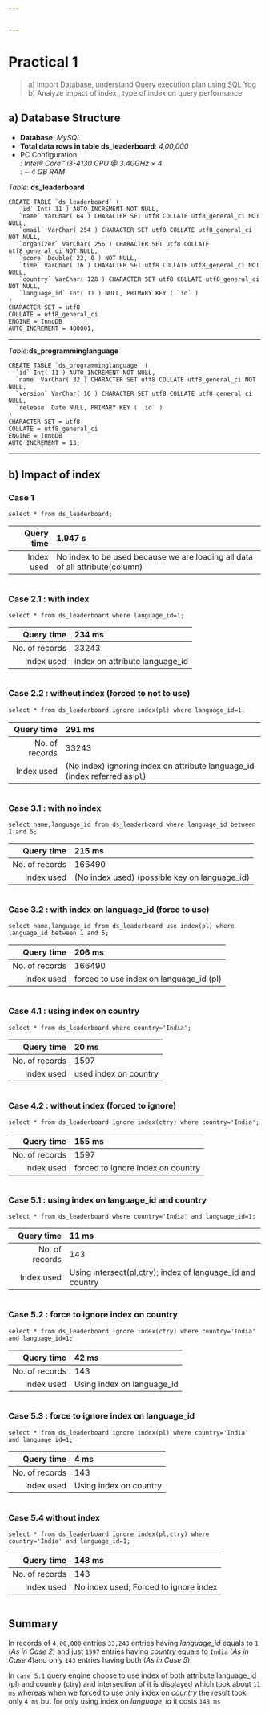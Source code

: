 ```yaml
---


---
```


<h1 id="practical-1">Practical 1</h1>
<blockquote>
<p>a) Import Database, understand Query execution plan using SQL Yog<br>
b) Analyze impact of index , type of index on query performance</p>
</blockquote>
<h2 id="a-database-structure">a) Database Structure</h2>
<ul>
<li><strong>Database</strong>: <em>MySQL</em></li>
<li><strong>Total data rows in table ds_leaderboard</strong>: <em>4,00,000</em></li>
<li>PC Configuration<br>
<em>: Intel® Core™ i3-4130 CPU @ 3.40GHz × 4<br>
: ~ 4 GB RAM</em></li>
</ul>
<p><em>Table</em>: <strong>ds_leaderboard</strong></p>
<pre class=" language-sql"><code class="prism  language-sql"><span class="token keyword">CREATE</span> <span class="token keyword">TABLE</span> <span class="token punctuation">`</span>ds_leaderboard<span class="token punctuation">`</span> <span class="token punctuation">(</span>     
   <span class="token punctuation">`</span>id<span class="token punctuation">`</span> <span class="token keyword">Int</span><span class="token punctuation">(</span> <span class="token number">11</span> <span class="token punctuation">)</span> <span class="token keyword">AUTO_INCREMENT</span> <span class="token operator">NOT</span> <span class="token boolean">NULL</span><span class="token punctuation">,</span>    
   <span class="token punctuation">`</span>name<span class="token punctuation">`</span> <span class="token keyword">VarChar</span><span class="token punctuation">(</span> <span class="token number">64</span> <span class="token punctuation">)</span> <span class="token keyword">CHARACTER SET</span> utf8 <span class="token keyword">COLLATE</span> utf8_general_ci <span class="token operator">NOT</span> <span class="token boolean">NULL</span><span class="token punctuation">,</span>   
   <span class="token punctuation">`</span>email<span class="token punctuation">`</span> <span class="token keyword">VarChar</span><span class="token punctuation">(</span> <span class="token number">254</span> <span class="token punctuation">)</span> <span class="token keyword">CHARACTER SET</span> utf8 <span class="token keyword">COLLATE</span> utf8_general_ci <span class="token operator">NOT</span> <span class="token boolean">NULL</span><span class="token punctuation">,</span>   
   <span class="token punctuation">`</span>organizer<span class="token punctuation">`</span> <span class="token keyword">VarChar</span><span class="token punctuation">(</span> <span class="token number">256</span> <span class="token punctuation">)</span> <span class="token keyword">CHARACTER SET</span> utf8 <span class="token keyword">COLLATE</span> utf8_general_ci <span class="token operator">NOT</span> <span class="token boolean">NULL</span><span class="token punctuation">,</span>   
   <span class="token punctuation">`</span>score<span class="token punctuation">`</span> <span class="token keyword">Double</span><span class="token punctuation">(</span> <span class="token number">22</span><span class="token punctuation">,</span> <span class="token number">0</span> <span class="token punctuation">)</span> <span class="token operator">NOT</span> <span class="token boolean">NULL</span><span class="token punctuation">,</span>   
   <span class="token punctuation">`</span>time<span class="token punctuation">`</span> <span class="token keyword">VarChar</span><span class="token punctuation">(</span> <span class="token number">16</span> <span class="token punctuation">)</span> <span class="token keyword">CHARACTER SET</span> utf8 <span class="token keyword">COLLATE</span> utf8_general_ci <span class="token operator">NOT</span> <span class="token boolean">NULL</span><span class="token punctuation">,</span>   
   <span class="token punctuation">`</span>country<span class="token punctuation">`</span> <span class="token keyword">VarChar</span><span class="token punctuation">(</span> <span class="token number">128</span> <span class="token punctuation">)</span> <span class="token keyword">CHARACTER SET</span> utf8 <span class="token keyword">COLLATE</span> utf8_general_ci <span class="token operator">NOT</span> <span class="token boolean">NULL</span><span class="token punctuation">,</span>   
   <span class="token punctuation">`</span>language_id<span class="token punctuation">`</span> <span class="token keyword">Int</span><span class="token punctuation">(</span> <span class="token number">11</span> <span class="token punctuation">)</span> <span class="token boolean">NULL</span><span class="token punctuation">,</span> <span class="token keyword">PRIMARY</span> <span class="token keyword">KEY</span> <span class="token punctuation">(</span> <span class="token punctuation">`</span>id<span class="token punctuation">`</span> <span class="token punctuation">)</span>   
<span class="token punctuation">)</span>  
<span class="token keyword">CHARACTER SET</span> <span class="token operator">=</span> utf8    
<span class="token keyword">COLLATE</span> <span class="token operator">=</span> utf8_general_ci    
<span class="token keyword">ENGINE</span> <span class="token operator">=</span> <span class="token keyword">InnoDB</span>    
<span class="token keyword">AUTO_INCREMENT</span> <span class="token operator">=</span> <span class="token number">400001</span><span class="token punctuation">;</span>  
</code></pre>
<hr>
<p><em>Table</em>:<strong>ds_programminglanguage</strong></p>
<pre class=" language-sql"><code class="prism  language-sql"><span class="token keyword">CREATE</span> <span class="token keyword">TABLE</span> <span class="token punctuation">`</span>ds_programminglanguage<span class="token punctuation">`</span> <span class="token punctuation">(</span>  
  <span class="token punctuation">`</span>id<span class="token punctuation">`</span> <span class="token keyword">Int</span><span class="token punctuation">(</span> <span class="token number">11</span> <span class="token punctuation">)</span> <span class="token keyword">AUTO_INCREMENT</span> <span class="token operator">NOT</span> <span class="token boolean">NULL</span><span class="token punctuation">,</span>    
  <span class="token punctuation">`</span>name<span class="token punctuation">`</span> <span class="token keyword">VarChar</span><span class="token punctuation">(</span> <span class="token number">32</span> <span class="token punctuation">)</span> <span class="token keyword">CHARACTER SET</span> utf8 <span class="token keyword">COLLATE</span> utf8_general_ci <span class="token operator">NOT</span> <span class="token boolean">NULL</span><span class="token punctuation">,</span>   
  <span class="token punctuation">`</span>version<span class="token punctuation">`</span> <span class="token keyword">VarChar</span><span class="token punctuation">(</span> <span class="token number">16</span> <span class="token punctuation">)</span> <span class="token keyword">CHARACTER SET</span> utf8 <span class="token keyword">COLLATE</span> utf8_general_ci <span class="token boolean">NULL</span><span class="token punctuation">,</span>   
  <span class="token punctuation">`</span><span class="token keyword">release</span><span class="token punctuation">`</span> <span class="token keyword">Date</span> <span class="token boolean">NULL</span><span class="token punctuation">,</span> <span class="token keyword">PRIMARY</span> <span class="token keyword">KEY</span> <span class="token punctuation">(</span> <span class="token punctuation">`</span>id<span class="token punctuation">`</span> <span class="token punctuation">)</span>   
<span class="token punctuation">)</span>   
<span class="token keyword">CHARACTER SET</span> <span class="token operator">=</span> utf8   
<span class="token keyword">COLLATE</span> <span class="token operator">=</span> utf8_general_ci   
<span class="token keyword">ENGINE</span> <span class="token operator">=</span> <span class="token keyword">InnoDB</span>   
<span class="token keyword">AUTO_INCREMENT</span> <span class="token operator">=</span> <span class="token number">13</span><span class="token punctuation">;</span>  
</code></pre>
<hr>
<h2 id="b-impact-of-index">b) Impact of index</h2>
<h3 id="case-1">Case 1</h3>
<pre class=" language-sql"><code class="prism  language-sql"><span class="token keyword">select</span> <span class="token operator">*</span> <span class="token keyword">from</span> ds_leaderboard<span class="token punctuation">;</span>  
</code></pre>

<table>
<thead>
<tr>
<th align="right">Query time</th>
<th align="left">1.947 s</th>
</tr>
</thead>
<tbody>
<tr>
<td align="right">Index used</td>
<td align="left">No index to be used because we are loading all data of all attribute(column)</td>
</tr>
</tbody>
</table><blockquote>
<p><img src="https://raw.githubusercontent.com/gahan9/DS_lab/master/practical_1/select_all.png" alt=""></p>
</blockquote>
<h3 id="case-2.1--with-index">Case 2.1 : with index</h3>
<pre class=" language-sql"><code class="prism  language-sql"><span class="token keyword">select</span> <span class="token operator">*</span> <span class="token keyword">from</span> ds_leaderboard <span class="token keyword">where</span> language_id<span class="token operator">=</span><span class="token number">1</span><span class="token punctuation">;</span>  
</code></pre>

<table>
<thead>
<tr>
<th align="right">Query time</th>
<th align="left">234 ms</th>
</tr>
</thead>
<tbody>
<tr>
<td align="right">No. of records</td>
<td align="left">33243</td>
</tr>
<tr>
<td align="right">Index used</td>
<td align="left">index on attribute language_id</td>
</tr>
</tbody>
</table><blockquote>
<p><img src="https://raw.githubusercontent.com/gahan9/DS_lab/master/practical_1/select_all_language_1.png" alt=""></p>
</blockquote>
<h3 id="case-2.2--without-index--forced-to-not-to-use">Case 2.2 : without index  (forced to not to use)</h3>
<pre class=" language-sql"><code class="prism  language-sql"><span class="token keyword">select</span> <span class="token operator">*</span> <span class="token keyword">from</span> ds_leaderboard <span class="token keyword">ignore</span> <span class="token keyword">index</span><span class="token punctuation">(</span>pl<span class="token punctuation">)</span> <span class="token keyword">where</span> language_id<span class="token operator">=</span><span class="token number">1</span><span class="token punctuation">;</span>
</code></pre>

<table>
<thead>
<tr>
<th align="right">Query time</th>
<th align="left">291 ms</th>
</tr>
</thead>
<tbody>
<tr>
<td align="right">No. of records</td>
<td align="left">33243</td>
</tr>
<tr>
<td align="right">Index used</td>
<td align="left">(No index) ignoring index on attribute language_id (index referred as <code>pl</code>)</td>
</tr>
</tbody>
</table><blockquote>
<p><img src="https://raw.githubusercontent.com/gahan9/DS_lab/master/practical_1/select_all_language_without_pl.png" alt=""></p>
</blockquote>
<h3 id="case-3.1--with-no-index">Case 3.1 : with no index</h3>
<pre class=" language-sql"><code class="prism  language-sql"><span class="token keyword">select</span> name<span class="token punctuation">,</span>language_id <span class="token keyword">from</span> ds_leaderboard <span class="token keyword">where</span> language_id <span class="token operator">between</span> <span class="token number">1</span> <span class="token operator">and</span> <span class="token number">5</span><span class="token punctuation">;</span>  
</code></pre>

<table>
<thead>
<tr>
<th align="right">Query time</th>
<th align="left">215 ms</th>
</tr>
</thead>
<tbody>
<tr>
<td align="right">No. of records</td>
<td align="left">166490</td>
</tr>
<tr>
<td align="right">Index used</td>
<td align="left">(No index used) (possible key on language_id)</td>
</tr>
</tbody>
</table><blockquote>
<p><img src="https://raw.githubusercontent.com/gahan9/DS_lab/master/practical_1/select_name.lang_where_lang_range_215ms.png" alt=""></p>
</blockquote>
<h3 id="case-3.2--with-index-on-language_id-force-to-use">Case 3.2 : with index on language_id (force to use)</h3>
<pre class=" language-sql"><code class="prism  language-sql"><span class="token keyword">select</span> name<span class="token punctuation">,</span>language_id <span class="token keyword">from</span> ds_leaderboard <span class="token keyword">use</span> <span class="token keyword">index</span><span class="token punctuation">(</span>pl<span class="token punctuation">)</span> <span class="token keyword">where</span> language_id <span class="token operator">between</span> <span class="token number">1</span> <span class="token operator">and</span> <span class="token number">5</span><span class="token punctuation">;</span>
</code></pre>

<table>
<thead>
<tr>
<th align="right">Query time</th>
<th align="left">206 ms</th>
</tr>
</thead>
<tbody>
<tr>
<td align="right">No. of records</td>
<td align="left">166490</td>
</tr>
<tr>
<td align="right">Index used</td>
<td align="left">forced to use index on language_id (pl)</td>
</tr>
</tbody>
</table><p><img src="" alt=""></p>
<h3 id="case-4.1--using-index-on-country">Case 4.1 : using index on country</h3>
<pre class=" language-sql"><code class="prism  language-sql"><span class="token keyword">select</span> <span class="token operator">*</span> <span class="token keyword">from</span> ds_leaderboard <span class="token keyword">where</span> country<span class="token operator">=</span><span class="token string">'India'</span><span class="token punctuation">;</span>    
</code></pre>

<table>
<thead>
<tr>
<th align="right">Query time</th>
<th align="left">20 ms</th>
</tr>
</thead>
<tbody>
<tr>
<td align="right">No. of records</td>
<td align="left">1597</td>
</tr>
<tr>
<td align="right">Index used</td>
<td align="left">used index on country</td>
</tr>
</tbody>
</table><p><img src="" alt=""></p>
<h3 id="case-4.2--without-index-forced-to-ignore">Case 4.2 : without index (forced to ignore)</h3>
<pre class=" language-sql"><code class="prism  language-sql"><span class="token keyword">select</span> <span class="token operator">*</span> <span class="token keyword">from</span> ds_leaderboard <span class="token keyword">ignore</span> <span class="token keyword">index</span><span class="token punctuation">(</span>ctry<span class="token punctuation">)</span> <span class="token keyword">where</span> country<span class="token operator">=</span><span class="token string">'India'</span><span class="token punctuation">;</span>    
</code></pre>

<table>
<thead>
<tr>
<th align="right">Query time</th>
<th align="left">155 ms</th>
</tr>
</thead>
<tbody>
<tr>
<td align="right">No. of records</td>
<td align="left">1597</td>
</tr>
<tr>
<td align="right">Index used</td>
<td align="left">forced to ignore index on country</td>
</tr>
</tbody>
</table><blockquote>
<p><img src="" alt=""></p>
</blockquote>
<h3 id="case-5.1--using-index-on-language_id-and-country">Case 5.1 : using index on language_id and country</h3>
<pre class=" language-sql"><code class="prism  language-sql"><span class="token keyword">select</span> <span class="token operator">*</span> <span class="token keyword">from</span> ds_leaderboard <span class="token keyword">where</span> country<span class="token operator">=</span><span class="token string">'India'</span> <span class="token operator">and</span> language_id<span class="token operator">=</span><span class="token number">1</span><span class="token punctuation">;</span>    
</code></pre>

<table>
<thead>
<tr>
<th align="right">Query time</th>
<th align="left">11 ms</th>
</tr>
</thead>
<tbody>
<tr>
<td align="right">No. of records</td>
<td align="left">143</td>
</tr>
<tr>
<td align="right">Index used</td>
<td align="left">Using intersect(pl,ctry); index of language_id and country</td>
</tr>
</tbody>
</table><blockquote>
<p><img src="https://raw.githubusercontent.com/gahan9/DS_lab/master/practical_1/case5_2_index.png" alt=""></p>
</blockquote>
<h3 id="case-5.2--force-to-ignore-index-on-country">Case 5.2 : force to ignore index on country</h3>
<pre class=" language-sql"><code class="prism  language-sql"><span class="token keyword">select</span> <span class="token operator">*</span> <span class="token keyword">from</span> ds_leaderboard <span class="token keyword">ignore</span> <span class="token keyword">index</span><span class="token punctuation">(</span>ctry<span class="token punctuation">)</span> <span class="token keyword">where</span> country<span class="token operator">=</span><span class="token string">'India'</span> <span class="token operator">and</span> language_id<span class="token operator">=</span><span class="token number">1</span><span class="token punctuation">;</span>    
</code></pre>

<table>
<thead>
<tr>
<th align="right">Query time</th>
<th align="left">42 ms</th>
</tr>
</thead>
<tbody>
<tr>
<td align="right">No. of records</td>
<td align="left">143</td>
</tr>
<tr>
<td align="right">Index used</td>
<td align="left">Using index on language_id</td>
</tr>
</tbody>
</table><blockquote>
<p><img src="" alt=""></p>
</blockquote>
<h3 id="case-5.3--force-to-ignore-index-on-language_id">Case 5.3 : force to ignore index on language_id</h3>
<pre class=" language-sql"><code class="prism  language-sql"><span class="token keyword">select</span> <span class="token operator">*</span> <span class="token keyword">from</span> ds_leaderboard <span class="token keyword">ignore</span> <span class="token keyword">index</span><span class="token punctuation">(</span>pl<span class="token punctuation">)</span> <span class="token keyword">where</span> country<span class="token operator">=</span><span class="token string">'India'</span> <span class="token operator">and</span> language_id<span class="token operator">=</span><span class="token number">1</span><span class="token punctuation">;</span>
</code></pre>

<table>
<thead>
<tr>
<th align="right">Query time</th>
<th align="left">4 ms</th>
</tr>
</thead>
<tbody>
<tr>
<td align="right">No. of records</td>
<td align="left">143</td>
</tr>
<tr>
<td align="right">Index used</td>
<td align="left">Using index on country</td>
</tr>
</tbody>
</table><blockquote>
<p><img src="https://raw.githubusercontent.com/gahan9/DS_lab/master/practical_1/case5_index_on_country.png" alt=""></p>
</blockquote>
<h3 id="case-5.4-without-index">Case 5.4 without index</h3>
<pre class=" language-sql"><code class="prism  language-sql"><span class="token keyword">select</span> <span class="token operator">*</span> <span class="token keyword">from</span> ds_leaderboard <span class="token keyword">ignore</span> <span class="token keyword">index</span><span class="token punctuation">(</span>pl<span class="token punctuation">,</span>ctry<span class="token punctuation">)</span> <span class="token keyword">where</span> country<span class="token operator">=</span><span class="token string">'India'</span> <span class="token operator">and</span> language_id<span class="token operator">=</span><span class="token number">1</span><span class="token punctuation">;</span>
</code></pre>

<table>
<thead>
<tr>
<th align="right">Query time</th>
<th align="left">148 ms</th>
</tr>
</thead>
<tbody>
<tr>
<td align="right">No. of records</td>
<td align="left">143</td>
</tr>
<tr>
<td align="right">Index used</td>
<td align="left">No index used; Forced to ignore index</td>
</tr>
</tbody>
</table><blockquote>
<p><img src="https://raw.githubusercontent.com/gahan9/DS_lab/master/practical_1/case5_no_index.png" alt=""></p>
</blockquote>
<h2 id="summary">Summary</h2>
<p>In records of <code>4,00,000</code> entries <code>33,243</code> entries having <em>language_id</em> equals to <code>1</code> (<em>As in Case 2</em>) and just <code>1597</code> entries having <em>country</em> equals to <code>India</code> (<em>As in Case 4</em>)and only <code>143</code> entries having both (<em>As in Case 5</em>).</p>
<p>In <code>case 5.1</code> query engine choose to use index of both attribute language_id (pl) and country (ctry) and intersection of it is displayed which took about <code>11 ms</code> whereas when we forced to use only index on <em>country</em> the result took only <code>4 ms</code> but for only using index on <em>language_id</em>  it costs <code>148 ms</code></p>

